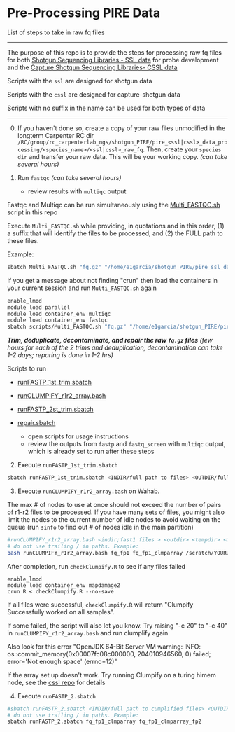 # Pre-Processing PIRE Data

List of steps to take in raw fq files 


---

The purpose of this repo is to provide the steps for processing raw fq files for both [Shotgun Sequencing Libraries - SSL data](https://github.com/philippinespire/pire_ssl_data_processing) for probe development and the [Capture Shotgun Sequencing Libraries- CSSL data](https://github.com/philippinespire/pire_cssl_data_processing) 

Scripts with the `ssl` are designed for shotgun data

Scripts with the `cssl` are designed for capture-shotgun data

Scripts with no suffix in the name can be used for both types of data

---

0. If you haven't done so, create a copy of your raw files unmodified in the longterm Carpenter RC dir
`/RC/group/rc_carpenterlab_ngs/shotgun_PIRE/pire_<ssl|cssl>_data_processing/<species_name>/<ssl|cssl>_raw_fq`. Then, create your `species dir` and transfer your raw data. This will be your working copy. 
*(can take several hours)*

1. Run `fastqc`
*(can take several hours)*
    * review results with `multiqc` output

Fastqc and Multiqc can be run simultaneously using the [Multi_FASTQC.sh](https://github.com/philippinespire/pire_fq_gz_processing/blob/main/Multi_FASTQC.sh) script in this repo

Execute `Multi_FASTQC.sh` while providing, in quotations and in this order, 
(1) a suffix that will identify the files to be processed, and (2) the FULL path to these files. 

Example:
```sh
sbatch Multi_FASTQC.sh "fq.gz" "/home/e1garcia/shotgun_PIRE/pire_ssl_data_processing/spratelloides_gracilis/shotgun_raw_fq"  
```

If you get a message about not finding "crun" then load the containers in your current session and run `Multi_FASTQC.sh` again

```sh
enable_lmod
module load parallel
module load container_env multiqc
module load container_env fastqc
sbatch scripts/Multi_FASTQC.sh "fq.gz" "/home/e1garcia/shotgun_PIRE/pire_ssl_data_processing/spratelloides_gracilis/shotgun_raw_fq"
```

***Trim, deduplicate, decontaminate, and repair the raw `fq.gz` files***
*(few hours for each of the 2 trims and deduplication, decontamination can take 1-2 days; reparing is done in 1-2 hrs)*

Scripts to run

* [runFASTP_1st_trim.sbatch](https://github.com/philippinespire/pire_fq_gz_processing/blob/main/runFASTP_1st_trim.sbatch)
* [runCLUMPIFY_r1r2_array.bash](https://github.com/philippinespire/pire_fq_gz_processing/blob/main/runCLUMPIFY_r1r2_array.bash)
* [runFASTP_2st_trim.sbatch]()
* [repair.sbatch]()

	* open scripts for usage instructions
	* review the outputs from `fastp` and `fastq_screen` with `multiqc` output, which is already set to run after these steps


2. Execute `runFASTP_1st_trim.sbatch`
```sh
sbatch runFASTP_1st_trim.sbatch <INDIR/full path to files> <OUTDIR/full path to desired outdir>
```

3. Execute `runCLUMPIFY_r1r2_array.bash` on Wahab. 

The max # of nodes to use at once should not exceed the number of pairs of r1-r2 files to be processed. If you have many sets of files, you might also limit the nodes to the current number of idle nodes to avoid waiting on the queue (run `sinfo` to find out # of nodes idle in the main partition)
```sh
#runCLUMPIFY_r1r2_array.bash <indir;fast1 files > <outdir> <tempdir> <max # of nodes to use at once>
# do not use trailing / in paths. Example:
bash runCLUMPIFY_r1r2_array.bash fq_fp1 fq_fp1_clmparray /scratch/YOURUSERNAME 20
```

After completion, run `checkClumpify.R` to see if any files failed
```
enable_lmod
module load container_env mapdamage2
crun R < checkClumpify.R --no-save
```
If all files were successful, `checkClumpify.R` will return "Clumpify Successfully worked on all samples". 

If some failed, the script will also let you know. Try raising "-c 20" to "-c 40" in `runCLUMPIFY_r1r2_array.bash` and run clumplify again

Also look for this error "OpenJDK 64-Bit Server VM warning:
INFO: os::commit_memory(0x00007fc08c000000, 204010946560, 0) failed; error='Not enough space' (errno=12)"

If the array set up doesn't work. Try running Clumpify on a turing himem node, see the [cssl repo](https://github.com/philippinespire/pire_cssl_data_processing/tree/main/scripts) for details

4. Execute `runFASTP_2.sbatch`
```sh
#sbatch runFASTP_2.sbatch <INDIR/full path to cumplified files> <OUTDIR/full path to desired outdir>
# do not use trailing / in paths. Example:
sbatch runFASTP_2.sbatch fq_fp1_clmparray fq_fp1_clmparray_fp2
```

